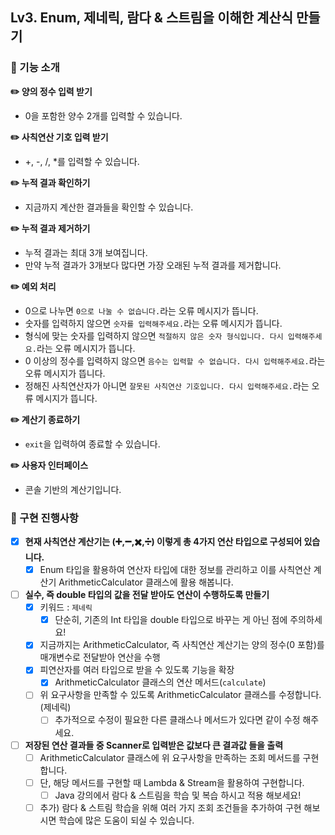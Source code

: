 ## Lv3. Enum, 제네릭, 람다 & 스트림을 이해한 계산식 만들기
### 🚀 기능 소개
**✏️ 양의 정수 입력 받기**
- 0을 포함한 양수 2개를 입력할 수 있습니다.

**✏️ 사칙연산 기호 입력 받기**
- +, -, /, *를 입력할 수 있습니다.

**✏️ 누적 결과 확인하기**
- 지금까지 계산한 결과들을 확인할 수 있습니다.

**✏️ 누적 결과 제거하기**
- 누적 결과는 최대 3개 보여집니다.
- 만약 누적 결과가 3개보다 많다면 가장 오래된 누적 결과를 제거합니다.

**✏️ 예외 처리**
- 0으로 나누면 `0으로 나눌 수 없습니다.`라는 오류 메시지가 뜹니다.
- 숫자를 입력하지 않으면 `숫자를 입력해주세요.`라는 오류 메시지가 뜹니다.
- 형식에 맞는 숫자를 입력하지 않으면 `적절하지 않은 숫자 형식입니다. 다시 입력해주세요.`라는 오류 메시지가 뜹니다.
- 0 이상의 정수를 입력하지 않으면 `음수는 입력할 수 없습니다. 다시 입력해주세요.`라는 오류 메시지가 뜹니다.
- 정해진 사칙연산자가 아니면 `잘못된 사칙연산 기호입니다. 다시 입력해주세요.`라는 오류 메시지가 뜹니다.

**✏️ 계산기 종료하기**
- `exit`을 입력하여 종료할 수 있습니다.

**✏️ 사용자 인터페이스**
- 콘솔 기반의 계산기입니다.

### 🚀 구현 진행사항
- [x]  **현재 사칙연산 계산기는 (➕,➖,✖️,➗) 이렇게 총 4가지 연산 타입으로 구성되어 있습니다.**
    - [x]  Enum 타입을 활용하여 연산자 타입에 대한 정보를 관리하고 이를 사칙연산 계산기 ArithmeticCalculator 클래스에 활용 해봅니다.

- [ ]  **실수, 즉 double 타입의 값을 전달 받아도 연산이 수행하도록 만들기**
    - [x]  키워드 : `제네릭`
        - [x]  단순히, 기존의 Int 타입을 double 타입으로 바꾸는 게 아닌 점에 주의하세요!
    - [x]  지금까지는 ArithmeticCalculator, 즉 사칙연산 계산기는 양의 정수(0 포함)를 매개변수로 전달받아 연산을 수행
    - [x]  피연산자를 여러 타입으로 받을 수 있도록 기능을 확장
        - [x]  ArithmeticCalculator 클래스의 연산 메서드(`calculate`)
    - [ ]  위 요구사항을 만족할 수 있도록 ArithmeticCalculator 클래스를 수정합니다. (제네릭)
        - [ ]  추가적으로 수정이 필요한 다른 클래스나 메서드가 있다면 같이 수정 해주세요.

- [ ]  **저장된 연산 결과들 중 Scanner로 입력받은 값보다 큰 결과값 들을 출력**
    - [ ]  ArithmeticCalculator 클래스에 위 요구사항을 만족하는 조회 메서드를 구현합니다.
    - [ ]  단, 해당 메서드를 구현할 때 Lambda & Stream을 활용하여 구현합니다.
        - [ ]  Java 강의에서 람다 & 스트림을 학습 및 복습 하시고 적용 해보세요!
    - [ ]  추가) 람다 & 스트림 학습을 위해 여러 가지 조회 조건들을 추가하여 구현 해보시면 학습에 많은 도움이 되실 수 있습니다.